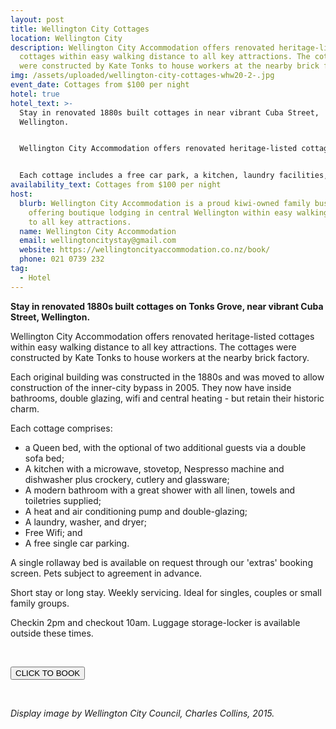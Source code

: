 ```yaml
---
layout: post
title: Wellington City Cottages
location: Wellington City
description: Wellington City Accommodation offers renovated heritage-listed
  cottages within easy walking distance to all key attractions. The cottages
  were constructed by Kate Tonks to house workers at the nearby brick factory.
img: /assets/uploaded/wellington-city-cottages-whw20-2-.jpg
event_date: Cottages from $100 per night
hotel: true
hotel_text: >-
  Stay in renovated 1880s built cottages in near vibrant Cuba Street,
  Wellington. 


  Wellington City Accommodation offers renovated heritage-listed cottages within easy walking distance to all key attractions. The cottages were constructed by Kate Tonks to house workers at the nearby brick factory.


  Each cottage includes a free car park, a kitchen, laundry facilities, and more.
availability_text: Cottages from $100 per night
host:
  blurb: Wellington City Accommodation is a proud kiwi-owned family business
    offering boutique lodging in central Wellington within easy walking distance
    to all key attractions.
  name: Wellington City Accommodation
  email: wellingtoncitystay@gmail.com
  website: https://wellingtoncityaccommodation.co.nz/book/
  phone: 021 0739 232
tag:
  - Hotel
---
```

**Stay in renovated 1880s built cottages on Tonks Grove, near vibrant Cuba Street, Wellington.** 

Wellington City Accommodation offers renovated heritage-listed cottages within easy walking distance to all key attractions. The cottages were constructed by Kate Tonks to house workers at the nearby brick factory. 

Each original building was constructed in the 1880s and was moved to allow construction of the inner-city bypass in 2005. They now have inside bathrooms, double glazing, wifi and central heating - but retain their historic charm.

Each cottage comprises:

* a Queen bed, with the optional of two additional guests via a double sofa bed;
* A kitchen with a microwave, stovetop, Nespresso machine and dishwasher plus crockery, cutlery and glassware;
* A modern bathroom with a great shower with all linen, towels and toiletries supplied;
* A heat and air conditioning pump and double-glazing; 
* A laundry, washer, and dryer;
* Free Wifi; and
* A free single car parking. 

A single rollaway bed is available on request through our 'extras' booking screen. Pets subject to agreement in advance. 

Short stay or long stay. Weekly servicing. Ideal for singles, couples or small family groups.

Checkin 2pm and checkout 10am. Luggage storage-locker is available outside these times.

<br>


[<button class="button">CLICK TO BOOK</button>](https://wellingtoncityaccommodation.co.nz/book/)

<br>

*Display image by Wellington City Council, Charles Collins, 2015.* 